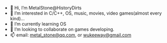 - 👋 Hi, I’m MetalStone@HistoryDirts
- 👀 I’m interested in C/C++, OS, music, movies, video games(almost every kind)...
- 🌱 I’m currently learning OS
- 💞️ I’m looking to collaborate on games developing.
- 📫 email: metal_stone@qq.com, or wukeeway@gmail.com

